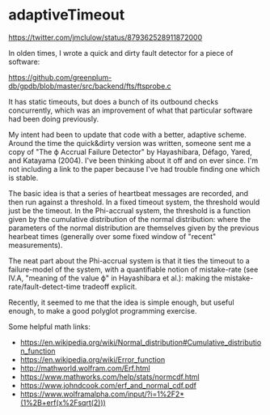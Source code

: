 # adaptiveTimeout

https://twitter.com/jmclulow/status/879362528911872000

In olden times, I wrote a quick and dirty fault detector for a piece of software:

https://github.com/greenplum-db/gpdb/blob/master/src/backend/fts/ftsprobe.c

It has static timeouts, but does a bunch of its outbound checks concurrently, which was an improvement of what that particular software had been doing previously.

My intent had been to update that code with a better, adaptive scheme. Around the time the quick&dirty version was written, someone sent me a copy of "The ϕ Accrual Failure Detector" by Hayashibara, Défago, Yared, and Katayama (2004). I've been thinking about it off and on ever since. I'm not including a link to the paper because I've had trouble finding one which is stable.

The basic idea is that a series of heartbeat messages are recorded, and then run against a threshold. In a fixed timeout system, the threshold would just be the timeout. In the Phi-accrual system, the threshold is a function given by the cumulative distribution of the normal distribution: where the parameters of the normal distribution are themselves given by the previous hearbeat times (generally over some fixed window of "recent" measurements).

The neat part about the Phi-accrual system is that it ties the timeout to a failure-model of the system, with a quantifiable notion of mistake-rate (see IV.A, "meaning of the value ϕ" in Hayashibara et al.): making the mistake-rate/fault-detect-time tradeoff explicit.

Recently, it seemed to me that the idea is simple enough, but useful enough, to make a good polyglot programming exercise.

Some helpful math links:
- https://en.wikipedia.org/wiki/Normal_distribution#Cumulative_distribution_function
- https://en.wikipedia.org/wiki/Error_function
- http://mathworld.wolfram.com/Erf.html
- https://www.mathworks.com/help/stats/normcdf.html
- https://www.johndcook.com/erf_and_normal_cdf.pdf
- https://www.wolframalpha.com/input/?i=1%2F2*(1%2B+erf(x%2Fsqrt(2)))
